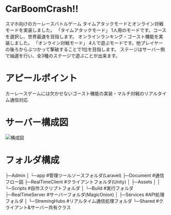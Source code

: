 # CarBoomCrash!!
スマホ向けのカーレースバトルゲーム
タイムアタックモードとオンライン対戦モードを実装しました。
「タイムアタックモード」
   1人用のモードです。コースを選択し、世界最速を目指します。
   オンラインランキング・ゴースト機能を実装しました。
「オンライン対戦モード」
   4人で遊ぶモードです。他プレイヤーの後ろからぶつかって撃破することで1位を目指します。
   ステージはサーバー側で抽選を行い、全3種のステージで遊ぶことが出来ます。

# アピールポイント
カーレースゲームには欠かせないゴースト機能の実装・マルチ対戦のリアルタイム通信対応

# サーバー構成図
![構成図](https://lessoniaasstrage.blob.core.windows.net/images/%E3%82%B7%E3%82%B9%E3%83%86%E3%83%A0%E5%85%A8%E4%BD%93%E6%A7%8B%E6%88%90%E5%9B%B3.png?raw=true)

# フォルダ構成
├─Admin
│ └─app          #管理ツールソースフォルダ(Laravel)
├─Document       #通信フロー図
├─RealTimeClient #クライアントフォルダ(Unity)
│ ├─Assets
│ │ └─Scripts    #自作スクリプトフォルダ
│ └─Build        #実行フォルダ
├─RealTimeServer #サーバーフォルダ(MagicOnion)
│ ├─Services     #API処理フォルダ
│ └─StremingHubs #リアルタイム通信処理フォルダ
└─Shared         #クライアント&サーバー共有クラス

